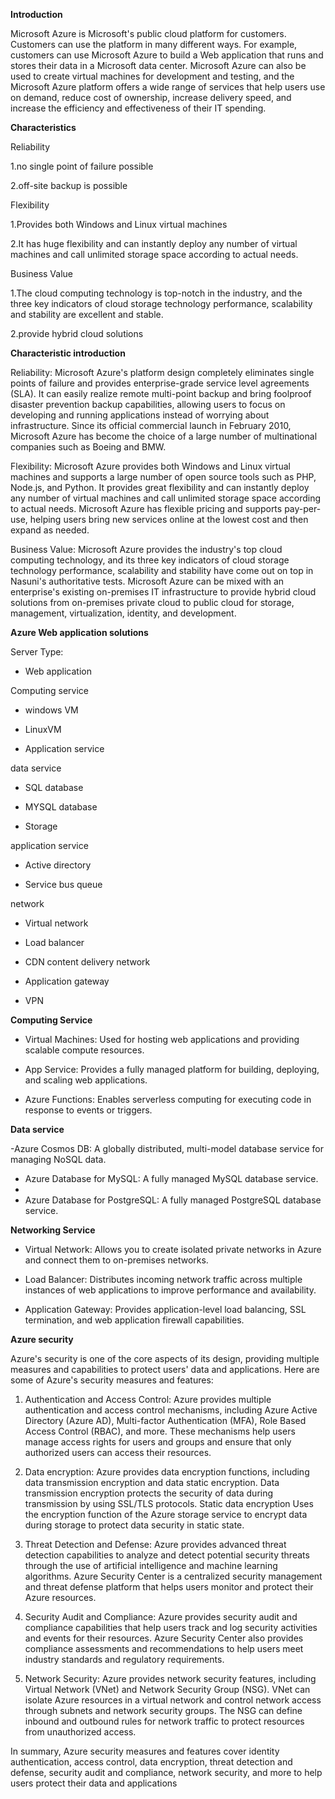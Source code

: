 **Introduction**

Microsoft Azure is Microsoft's public cloud platform for customers. Customers can use the platform in many different ways. For example, customers can use Microsoft Azure to build a Web application that runs and stores their data in a Microsoft data center. Microsoft Azure can also be used to create virtual machines for development and testing, and the Microsoft Azure platform offers a wide range of services that help users use on demand, reduce cost of ownership, increase delivery speed, and increase the efficiency and effectiveness of their IT spending.

**Characteristics**

Reliability

1.no single point of failure possible

2.off-site backup is possible

Flexibility

1.Provides both Windows and Linux virtual machines

2.It has huge flexibility and can instantly deploy any number of virtual machines and call unlimited storage space according to actual needs.

Business Value

1.The cloud computing technology is top-notch in the industry, and the three key indicators of cloud storage technology performance, scalability and stability are excellent and stable.

2.provide hybrid cloud solutions

**Characteristic introduction**

Reliability: Microsoft Azure's platform design completely eliminates single points of failure and provides enterprise-grade service level agreements (SLA).  It can easily realize remote multi-point backup and bring foolproof disaster prevention backup capabilities, allowing users to focus on developing and running applications instead of worrying about infrastructure.  Since its official commercial launch in February 2010, Microsoft Azure has become the choice of a large number of multinational companies such as Boeing and BMW.

Flexibility: Microsoft Azure provides both Windows and Linux virtual machines and supports a large number of open source tools such as PHP, Node.js, and Python.  It provides great flexibility and can instantly deploy any number of virtual machines and call unlimited storage space according to actual needs.  Microsoft Azure has flexible pricing and supports pay-per-use, helping users bring new services online at the lowest cost and then expand as needed.

Business Value: Microsoft Azure provides the industry's top cloud computing technology, and its three key indicators of cloud storage technology performance, scalability and stability have come out on top in Nasuni's authoritative tests.  Microsoft Azure can be mixed with an enterprise's existing on-premises IT infrastructure to provide hybrid cloud solutions from on-premises private cloud to public cloud for storage, management, virtualization, identity, and development.

**Azure Web application solutions**

Server Type:

- Web application

Computing service

- windows VM

- LinuxVM

- Application service

data service

- SQL database

- MYSQL database

- Storage

application service

- Active directory

- Service bus queue

network

- Virtual network

- Load balancer

- CDN content delivery network

- Application gateway

- VPN

**Computing Service**

- Virtual Machines: Used for hosting web applications and providing scalable compute resources.

- App Service: Provides a fully managed platform for building, deploying, and scaling web applications.

- Azure Functions: Enables serverless computing for executing code in response to events or triggers.

**Data service**

-Azure Cosmos DB: A globally distributed, multi-model database service for managing NoSQL data.

- Azure Database for MySQL: A fully managed MySQL database service.
- 
- Azure Database for PostgreSQL: A fully managed PostgreSQL database service.

**Networking Service**

- Virtual Network: Allows you to create isolated private networks in Azure and connect them to on-premises networks.

- Load Balancer: Distributes incoming network traffic across multiple instances of web applications to improve performance and availability.

 - Application Gateway: Provides application-level load balancing, SSL termination, and web application firewall capabilities.

**Azure security**

Azure's security is one of the core aspects of its design, providing multiple measures and capabilities to protect users' data and applications. Here are some of Azure's security measures and features:

1. Authentication and Access Control: Azure provides multiple authentication and access control mechanisms, including Azure Active Directory (Azure AD), Multi-factor Authentication (MFA), Role Based Access Control (RBAC), and more. These mechanisms help users manage access rights for users and groups and ensure that only authorized users can access their resources.

2. Data encryption: Azure provides data encryption functions, including data transmission encryption and data static encryption. Data transmission encryption protects the security of data during transmission by using SSL/TLS protocols. Static data encryption Uses the encryption function of the Azure storage service to encrypt data during storage to protect data security in static state.

3. Threat Detection and Defense: Azure provides advanced threat detection capabilities to analyze and detect potential security threats through the use of artificial intelligence and machine learning algorithms. Azure Security Center is a centralized security management and threat defense platform that helps users monitor and protect their Azure resources.

4. Security Audit and Compliance: Azure provides security audit and compliance capabilities that help users track and log security activities and events for their resources. Azure Security Center also provides compliance assessments and recommendations to help users meet industry standards and regulatory requirements.

5. Network Security: Azure provides network security features, including Virtual Network (VNet) and Network Security Group (NSG). VNet can isolate Azure resources in a virtual network and control network access through subnets and network security groups. The NSG can define inbound and outbound rules for network traffic to protect resources from unauthorized access.

In summary, Azure security measures and features cover identity authentication, access control, data encryption, threat detection and defense, security audit and compliance, network security, and more to help users protect their data and applications







